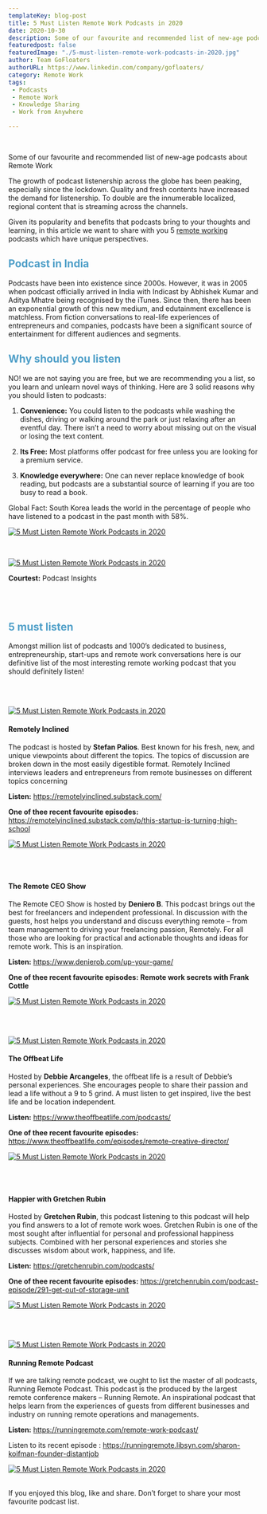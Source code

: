 ```yaml
---
templateKey: blog-post
title: 5 Must Listen Remote Work Podcasts in 2020
date: 2020-10-30
description: Some of our favourite and recommended list of new-age podcasts about Remote Work
featuredpost: false
featuredImage: "./5-must-listen-remote-work-podcasts-in-2020.jpg"
author: Team GoFloaters
authorURL: https://www.linkedin.com/company/gofloaters/
category: Remote Work
tags:
 - Podcasts 
 - Remote Work
 - Knowledge Sharing
 - Work from Anywhere

---
```


<!--StartFragment-->

<br/>


Some of our favourite and recommended list of new-age podcasts about Remote Work

The growth of podcast listenership across the globe has been peaking, especially since the lockdown. Quality and fresh contents have increased the demand for listenership. To double are the innumerable localized, regional content that is streaming across the channels.

Given its popularity and benefits that podcasts bring to your thoughts and learning, in this article we want to share with you 5 <a href="https://gofloaters.com/blog/tags/remote-work/">remote working</a> podcasts which have unique perspectives.

<h2 style="color:#4f9fc8; font-weight:bold;">Podcast in India</h2>

Podcasts have been into existence since 2000s. However, it was in 2005 when podcast officially arrived in India with Indicast by Abhishek Kumar and Aditya Mhatre being recognised by the iTunes. Since then, there has been an exponential growth of this new medium, and edutainment excellence is matchless. From fiction conversations to real-life experiences of entrepreneurs and companies, podcasts have been a significant source of entertainment for different audiences and segments.

<h2 style="color:#4f9fc8; font-weight:bold;">Why should you listen</h2>

NO! we are not saying you are free, but we are recommending you a list, so you learn and unlearn novel ways of thinking. Here are 3 solid reasons why you should listen to podcasts:

1) **Convenience:** You could listen to the podcasts while washing the dishes, driving or walking around the park or just relaxing after an eventful day. There isn’t a need to worry about missing out on the visual or losing the text content.

2) **Its Free:** Most platforms offer podcast for free unless you are looking for a premium service.

3) **Knowledge everywhere:** One can never replace knowledge of book reading, but podcasts are a substantial source of learning if you are too busy to read a book.

Global Fact: South Korea leads the world in the percentage of people who have listened to a podcast in the past month with 58%.

<a href="https://www.podcastinsights.com/podcast-statistics/" target="_blank" rel="nofollow">![5 Must Listen Remote Work Podcasts in 2020](./5-must-listen-remote-work-podcasts-in-2020-01.jpg)</a>

<br>

<a href="https://www.podcastinsights.com/podcast-statistics/" target="_blank" rel="nofollow">![5 Must Listen Remote Work Podcasts in 2020](./5-must-listen-remote-work-podcasts-in-2020-02.jpg)</a>

<p class="text-center"><b>Courtest:</b> Podcast Insights</p>
<br>
<br>
<h2 style="color:#4f9fc8; font-weight:bold;">5 must listen</h2>

Amongst million list of podcasts and 1000’s dedicated to business, entrepreneurship, start-ups and remote work conversations here is our definitive list of the most interesting remote working podcast that you should definitely listen!

<div class="container">
<div class="row">
<div class="col-md-12"><br><br></div>
<div class="col-md-3 DesktopOnly">

<a href="https://remotelyinclined.substack.com/p/this-startup-is-turning-high-school" target="_blank" rel="nofollow">![5 Must Listen Remote Work Podcasts in 2020](./remote-incline.jpg)</a>

</div>


<div class="col-md-9">
<h4 style="color:#141414; font-weight:bold;">Remotely Inclined</h4>
The podcast is hosted by <b>Stefan Palios</b>. Best known for his fresh, new, and unique viewpoints about different the topics. The topics of discussion are broken down in the most easily digestible format. Remotely Inclined interviews leaders and entrepreneurs from remote businesses on different topics concerning

<b>Listen:</b> <a href="https://remotelyinclined.substack.com/" target="_blank" rel="nofollow">https://remotelyinclined.substack.com/</a>

<b>One of thee recent favourite episodes:</b> <a href="https://remotelyinclined.substack.com/p/this-startup-is-turning-high-school" target="_blank" rel="nofollow">https://remotelyinclined.substack.com/p/this-startup-is-turning-high-school</a></div>

<div class="col-md-3 MobileOnly">

<a href="https://remotelyinclined.substack.com/p/this-startup-is-turning-high-school" target="_blank" rel="nofollow">![5 Must Listen Remote Work Podcasts in 2020](./remote-incline.jpg)</a>

</div>

</div>
</div>


<div class="container">
<div class="row">
<div class="col-md-12"><br><br></div>
<div class="col-md-9">
<h4 style="color:#141414; font-weight:bold;">The Remote CEO Show</h4>
The Remote CEO Show is hosted by <b>Deniero B</b>. This podcast brings out the best for freelancers and independent professional. In discussion with the guests, host helps you understand and discuss everything remote – from team management to driving your freelancing passion, Remotely. For all those who are looking for practical and actionable thoughts and ideas for remote work. This is an inspiration. 

<b>Listen:</b> <a href="https://www.denierob.com/up-your-game/" target="_blank" rel="nofollow">https://www.denierob.com/up-your-game/</a>

<b>One of thee recent favourite episodes:</b> **Remote work secrets with Frank Cottle**
</div>
<div class="col-md-3">

<a href="https://www.denierob.com/up-your-game/" target="_blank" rel="nofollow">![5 Must Listen Remote Work Podcasts in 2020](./remote-ceo.jpg)</a>

</div>

</div>
</div>

<div class="container">
<div class="row">
<div class="col-md-12"><br><br></div>

<div class="col-md-3 DesktopOnly">

<a href="https://www.theoffbeatlife.com/podcasts/" target="_blank" rel="nofollow">![5 Must Listen Remote Work Podcasts in 2020](./offbeat.jpg)</a>

</div>
<div class="col-md-9">
<h4 style="color:#141414; font-weight:bold;">The Offbeat Life</h4>
Hosted by <b>Debbie Arcangeles</b>, the offbeat life is a result of Debbie’s personal experiences. She encourages people to share their passion and lead a life without a 9 to 5 grind. A must listen to get inspired, live the best life and be location independent. 

<b>Listen:</b> <a href="https://www.theoffbeatlife.com/podcasts/" target="_blank" rel="nofollow">https://www.theoffbeatlife.com/podcasts/</a>

<b>One of thee recent favourite episodes:</b> <a href="https://www.theoffbeatlife.com/episodes/remote-creative-director/" target="_blank" rel="nofollow">https://www.theoffbeatlife.com/episodes/remote-creative-director/</a> 
</div>

<div class="col-md-3 MobileOnly">

<a href="https://www.theoffbeatlife.com/podcasts/" target="_blank" rel="nofollow">![5 Must Listen Remote Work Podcasts in 2020](./offbeat.jpg)</a>

</div>
</div>
</div>


<div class="container">
<div class="row">
<div class="col-md-12"><br><br></div>


<div class="col-md-9">
<h4 style="color:#141414; font-weight:bold;">Happier with Gretchen Rubin</h4>
Hosted by <b>Gretchen Rubin</b>, this podcast listening to this podcast will help you find answers to a lot of remote work woes. Gretchen Rubin is one of the most sought after influential for personal and professional happiness subjects. Combined with her personal experiences and stories she discusses wisdom about work, happiness, and life.

<b>Listen:</b> <a href="https://gretchenrubin.com/podcasts/" target="_blank" rel="nofollow">https://gretchenrubin.com/podcasts/</a>

<b>One of thee recent favourite episodes:</b> <a href="https://gretchenrubin.com/podcast-episode/291-get-out-of-storage-unit" target="_blank" rel="nofollow">https://gretchenrubin.com/podcast-episode/291-get-out-of-storage-unit</a>
</div>
<div class="col-md-3">

<a href="https://gretchenrubin.com/podcasts" target="_blank" rel="nofollow">![5 Must Listen Remote Work Podcasts in 2020](./happier.jpg)</a>

</div>

</div>
</div>


<div class="container">
<div class="row">
<div class="col-md-12"><br><br></div>
<div class="col-md-3 DesktopOnly">

<a href="https://runningremote.com/remote-work-podcast/" target="_blank" rel="nofollow">![5 Must Listen Remote Work Podcasts in 2020](./running-remote.jpg)</a>

</div>

<div class="col-md-9">
<h4 style="color:#141414; font-weight:bold;">Running Remote Podcast</h4>
If we are talking remote podcast, we ought to list the master of all podcasts, Running Remote Podcast. This podcast is the produced by the largest remote conference makers – Running Remote. An inspirational podcast that helps learn from the experiences of guests from different businesses and industry on running remote operations and managements.

<b>Listen:</b> <a href="https://runningremote.com/remote-work-podcast/" target="_blank" rel="nofollow">https://runningremote.com/remote-work-podcast/</a>

Listen to its recent episode : <a href="https://runningremote.libsyn.com/sharon-koifman-founder-distantjob" target="_blank" rel="nofollow">https://runningremote.libsyn.com/sharon-koifman-founder-distantjob</a>
</div>
<div class="col-md-3 MobileOnly">

<a href="https://runningremote.com/remote-work-podcast/" target="_blank" rel="nofollow">![5 Must Listen Remote Work Podcasts in 2020](./running-remote.jpg)</a>

</div>

</div>
</div>


<br>
If you enjoyed this blog, like and share. Don’t forget to share your most favourite podcast list. 

<!--EndFragment-->
